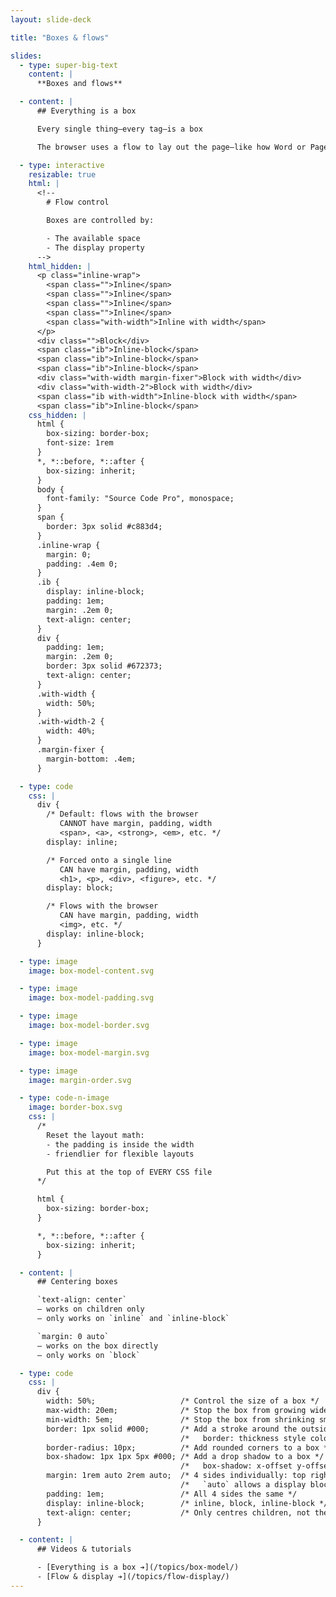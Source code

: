 ```yaml
---
layout: slide-deck

title: "Boxes & flows"

slides:
  - type: super-big-text
    content: |
      **Boxes and flows**

  - content: |
      ## Everything is a box

      Every single thing—every tag—is a box

      The browser uses a flow to lay out the page—like how Word or Pages works

  - type: interactive
    resizable: true
    html: |
      <!--
        # Flow control

        Boxes are controlled by:

        - The available space
        - The display property
      -->
    html_hidden: |
      <p class="inline-wrap">
        <span class="">Inline</span>
        <span class="">Inline</span>
        <span class="">Inline</span>
        <span class="">Inline</span>
        <span class="with-width">Inline with width</span>
      </p>
      <div class="">Block</div>
      <span class="ib">Inline-block</span>
      <span class="ib">Inline-block</span>
      <span class="ib">Inline-block</span>
      <div class="with-width margin-fixer">Block with width</div>
      <div class="with-width-2">Block with width</div>
      <span class="ib with-width">Inline-block with width</span>
      <span class="ib">Inline-block</span>
    css_hidden: |
      html {
        box-sizing: border-box;
        font-size: 1rem
      }
      *, *::before, *::after {
        box-sizing: inherit;
      }
      body {
        font-family: "Source Code Pro", monospace;
      }
      span {
        border: 3px solid #c883d4;
      }
      .inline-wrap {
        margin: 0;
        padding: .4em 0;
      }
      .ib {
        display: inline-block;
        padding: 1em;
        margin: .2em 0;
        text-align: center;
      }
      div {
        padding: 1em;
        margin: .2em 0;
        border: 3px solid #672373;
        text-align: center;
      }
      .with-width {
        width: 50%;
      }
      .with-width-2 {
        width: 40%;
      }
      .margin-fixer {
        margin-bottom: .4em;
      }

  - type: code
    css: |
      div {
        /* Default: flows with the browser
           CANNOT have margin, padding, width
           <span>, <a>, <strong>, <em>, etc. */
        display: inline;

        /* Forced onto a single line
           CAN have margin, padding, width
           <h1>, <p>, <div>, <figure>, etc. */
        display: block;

        /* Flows with the browser
           CAN have margin, padding, width
           <img>, etc. */
        display: inline-block;
      }

  - type: image
    image: box-model-content.svg

  - type: image
    image: box-model-padding.svg

  - type: image
    image: box-model-border.svg

  - type: image
    image: box-model-margin.svg

  - type: image
    image: margin-order.svg

  - type: code-n-image
    image: border-box.svg
    css: |
      /*
        Reset the layout math:
        - the padding is inside the width
        - friendlier for flexible layouts

        Put this at the top of EVERY CSS file
      */

      html {
        box-sizing: border-box;
      }

      *, *::before, *::after {
        box-sizing: inherit;
      }

  - content: |
      ## Centering boxes

      `text-align: center`
      — works on children only
      — only works on `inline` and `inline-block`

      `margin: 0 auto`
      — works on the box directly
      — only works on `block`

  - type: code
    css: |
      div {
        width: 50%;                   /* Control the size of a box */
        max-width: 20em;              /* Stop the box from growing wider than defined */
        min-width: 5em;               /* Stop the box from shrinking smaller than defined */
        border: 1px solid #000;       /* Add a stroke around the outside of the box */
                                      /*   border: thickness style color; */
        border-radius: 10px;          /* Add rounded corners to a box */
        box-shadow: 1px 1px 5px #000; /* Add a drop shadow to a box */
                                      /*   box-shadow: x-offset y-offset blur-radius color; */
        margin: 1rem auto 2rem auto;  /* 4 sides individually: top right bottom left */
                                      /*   `auto` allows a display block box to centre */
        padding: 1em;                 /* All 4 sides the same */
        display: inline-block;        /* inline, block, inline-block */
        text-align: center;           /* Only centres children, not the box itself */
      }

  - content: |
      ## Videos & tutorials

      - [Everything is a box ➔](/topics/box-model/)
      - [Flow & display ➔](/topics/flow-display/)
---
```

